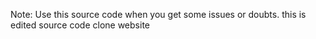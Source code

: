 Note: Use this source code when you get some issues or doubts.
this is edited source code clone website
